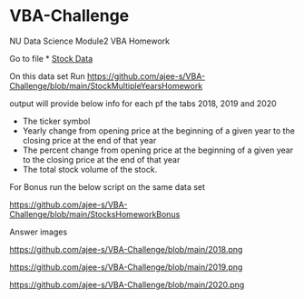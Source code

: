 # VBA-Challenge
NU Data Science Module2 VBA Homework
  
  Go to file * [Stock Data](Resources/Multiple_year_stock_data.xlsx) 

On this data set Run https://github.com/ajee-s/VBA-Challenge/blob/main/StockMultipleYearsHomework

output will provide below info for each pf the tabs 2018, 2019 and 2020

  *  The ticker symbol
  * Yearly change from opening price at the beginning of a given year to the closing price at the end of that year
  * The percent change from opening price at the beginning of a given year to the closing price at the end of that year
  * The total stock volume of the stock.
  
   For Bonus run the below script on the same data set 
 
 https://github.com/ajee-s/VBA-Challenge/blob/main/StocksHomeworkBonus
  
 Answer images
 
 https://github.com/ajee-s/VBA-Challenge/blob/main/2018.png
 
 https://github.com/ajee-s/VBA-Challenge/blob/main/2019.png
 
 https://github.com/ajee-s/VBA-Challenge/blob/main/2020.png
 
 

